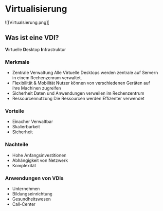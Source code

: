 # Virtualisierung 
![[Virtualsierung.png]]
## Was ist eine VDI?
**V**irtuelle **D**esktop **I**nfrastruktur

### Merkmale
- Zentrale Verwaltung
  Alle Virtuelle Desktops werden zentrale auf Servern in einem Rechenzenrum verwaltet.
- Flexibilität & Mobilität
  Nutzer können von verschiedenen Geräten auf ihre Machinen zugreifen
- Sicherheit
  Daten und Anwendungen verweilen im Rechenzentrum
- Ressourcennutzung
  Die Ressourcen werden Effizenter verwendet

### Vorteile
- Einacher Verwaltbar
- Skalierbarkeit
- Sicherheit
### Nachteile
- Hohe Anfangsinvestitionen
- Abhängigkeit von Netzwerk
- Komplexität

### Anwendungen von VDIs
- Unternehmen
- Bildungseinrichtung
- Gesundheitswesen
- Call-Center

